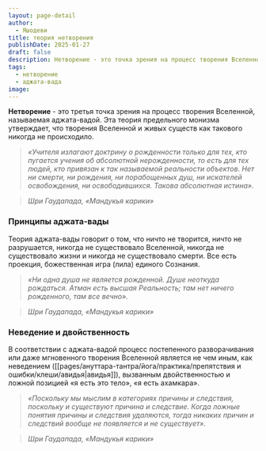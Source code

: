 ```yaml
---
layout: page-detail
author:
  - Яшодеви
title: теория нетворения
publishDate: 2025-01-27
draft: false
description: Нетворение - это точка зрения на процесс творения Вселенной, называемая аджата-вадой. Эта теория предельного монизма утверждает, что творения Вселенной и живых существ как такового никогда не происходило.
tags:
  - нетворение
  - аджата-вада
image:
---
```

**Нетворение** - это третья точка зрения на процесс творения Вселенной, называемая аджата-вадой. Эта теория предельного монизма утверждает, что творения Вселенной и живых существ как такового никогда не происходило.

>*«Учителя излагают доктрину о рожденности только для тех, кто пугается учения об абсолютной нерожденности, то есть для тех людей, кто привязан к так называемой реальности объектов. Нет ни смерти, ни рождения, ни порабощенных душ, ни искателей освобождения, ни освободившихся. Такова абсолютная истина».*

>*Шри Гаудапада, «Мандукья карики»*

### Принципы аджата-вады

Теория аджата-вады говорит о том, что ничто не творится, ничто не разрушается, никогда не существовало Вселенной, никогда не существовало жизни и никогда не существовало смерти. Все есть проекция, божественная игра (лила) единого Сознания.

>*«Ни одна душа не является рожденной.  Душе неоткуда рождаться.  Атман есть высшая Реальность; там нет ничего рожденного, там все вечно».* 

>*Шри Гаудапада, «Мандукья карики»*

### Неведение и двойственность

В соответствии с аджата-вадой процесс постепенного разворачивания или даже мгновенного творения Вселенной является не чем иным, как неведением ([[pages/ануттара-тантра/йога/практика/препятствия и ошибки/клеши/авидья|авидья]]), вызванным двойственностью и ложной позицией «я есть это тело», «я есть ахамкара».

>*«Поскольку мы мыслим в категориях причины и следствия, поскольку и существуют причина и следствие. Когда ложные понятия причины и следствия удаляются, тогда никаких причин и следствий вообще не появляется и не существует».*  

>*Шри Гаудапада, «Мандукья карики»*